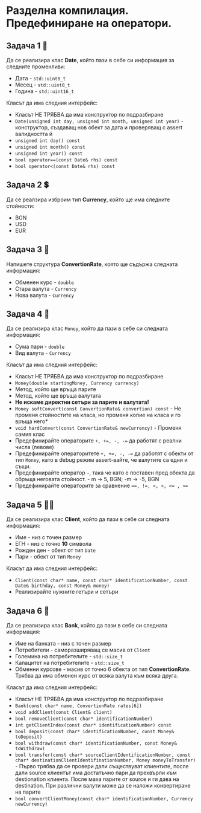 # Разделна компилация. Предефиниране на оператори.

## Задача 1 :calendar:

Да се реализира клас **Date**, който пази в себе си информация за следните променливи:

* Дата - `std::uint8_t`
* Месец - `std::uint8_t`
* Година - `std::uint16_t`

Класът да има следния интерфейс:

* Класът НЕ ТРЯБВА да има конструктор по подразбиране
* `Date(unsigned int day, unsigned int month, unsigned int year)` - конструктор, създаващ нов обект за дата и проверяващ с assert валидността й
* `unsigned int day() const`
* `unsigned int month() const`
* `unsigned int year() const`
* `bool operator==(const Date& rhs) const`
* `bool operator<(const Date& rhs) const`

## Задача 2 :heavy_dollar_sign:

Да се реалзира изброим тип **Currency**, който ще има следните стойности:

* BGN
* USD
* EUR

## Задача 3 :currency_exchange:

Напишете структура **ConvertionRate**, която ще съдържа следната информация:

* Обменен курс - `double`
* Стара валута - `Currency`
* Нова валута - `Currency`

## Задача 4 :money_mouth_face:

Да се реализира клас `Money`, който да пази в себе си следната информация:

* Сума пари - `double`
* Вид валута - `Currency`

Класът да има следния интерфейс:

* Класът НЕ ТРЯБВА да има конструктор по подразбиране
* `Money(double startingMoney, Currency currency)`
* Метод, който ще връща парите
* Метод, който ще връща валутата
* **Не искаме директни сетъри за парите и валутата!**
* `Money softConvert(const ConvertionRate& convertion) const` - Не променя стойностите на класа, но променя копие на класа и го връща него*
* `void hardConvert(const ConvertionRate& newCurrency)` - Променя самия клас
* Предефинирайте операторите `+, +=, -, -=` да работят с реални числа (левове)
* Предефинирайте операторитете `+, +=, -, -=` да работят с обекти от тип `Money`, като в debug режим assert-вайте, че валутите са едни и същи.
* Предефинирайте оператор `-`, така че като е поставен пред обекта да обръща неговата стойност. - m -> 5, BGN; -m -> -5, BGN
* Предефинирайте операторите за сравнение `==, !=, <, >, <= , >=`

## Задача 5 :man_beard:

Да се реализира клас **Client**, който да пази в себе си следната информация:

* Име - низ с точен размер
* ЕГН - низ с точно **10** символа
* Рожден ден - обект от тип `Date`
* Пари - обект от тип `Money`

Класът да има следния интерфейс:

* `Client(const char* name, const char* identificationNumber, const Date& birthday, const Money& money)`
* Реализирайте нужните гетъри и сетъри

## Задача 6 :bank:

Да се реализира клас **Bank**, който да пази в себе си следната информация:

* Име на банката - низ с точен размер
* Потребители - саморазширяващ се масив от `Client`
* Големина на потребителите - `std::size_t`
* Капацитет на потребителите - `std::size_t`
* Обменни курсове - масив от точно 6 обекта от тип **ConvertionRate**. Трябва да има обменен курс от всяка валута към всяка друга.

Класът да има следния интерфейс:

* Класът НЕ ТРЯБВА да има конструктор по подразбиране
* `Bank(const char* name, ConvertionRate rates[6])`
* `void addClient(const Client& client)`
* `bool removeClient(const char* identificationNumber)`
* `int getClientIndex(const char* identificationNumber) const`
* `bool deposit(const char* identificationNumber, const Money& toDeposit)`
* `bool withdraw(const char* identificationNumber, const Money& toWithdraw)`
* `bool transfer(const char* sourceClientIdentificationNumber, const char* destinationClientIdentifinationNumber, Money moneyToTransfer)` - Първо трябва да се провери дали съществуват клиентите, после дали source клиентът има достатъчно пари да прехвърли към destionation клиента. После маха парите от source и ги дава на destination. При различни валути може да се наложи конвертиране на парите
* `bool convertClientMoney(const char* identificationNumber, Currency newCurrency)`
